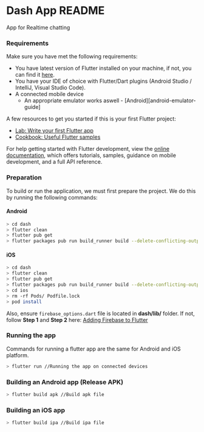 # Dash App README

App for Realtime chatting

### Requirements

Make sure you have met the following requirements:
* You have latest version of Flutter installed on your machine, if not, you can find it [here](https://flutter.dev).
* You have your IDE of choice with Flutter/Dart plugins (Android Studio / IntelliJ, Visual Studio Code).
* A connected mobile device
    * An appropriate emulator works aswell - [Android][android-emulator-guide]

A few resources to get you started if this is your first Flutter project:

- [Lab: Write your first Flutter app](https://docs.flutter.dev/get-started/codelab)
- [Cookbook: Useful Flutter samples](https://docs.flutter.dev/cookbook)

For help getting started with Flutter development, view the
[online documentation](https://docs.flutter.dev/), which offers tutorials,
samples, guidance on mobile development, and a full API reference.


### Preparation

To build or run the application, we must first prepare the project. We do this by running the following commands:

#### Android

```sh
> cd dash
> flutter clean
> flutter pub get
> flutter packages pub run build_runner build --delete-conflicting-outputs
```

#### iOS

```sh
> cd dash
> flutter clean
> flutter pub get
> flutter packages pub run build_runner build --delete-conflicting-outputs
> cd ios
> rm -rf Pods/ Podfile.lock
> pod install
```

Also, ensure `firebase_options.dart` file is located in **dash/lib/** folder.
If not, follow **Step 1** and **Step 2** here: [Adding Firebase to Flutter](https://firebase.google.com/docs/flutter/setup?platform=ios)

### Running the app

Commands for running a flutter app are the same for Android and iOS platform.

```sh
> flutter run //Running the app on connected devices
```

### Building an Android app (Release APK)

```sh
> flutter build apk //Build apk file
```

### Building an iOS app

```sh
> flutter build ipa //Build ipa file
```




